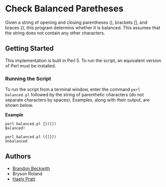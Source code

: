 # Check Balanced Paretheses

Given a string of opening and closing parentheses (), brackets [], and braces {}, this program determins whether it is balanced. This assumes that the string does not contain any other characters.

## Getting Started

This implementation is built in Perl 5. To run the script, an equivalent version of Perl must be installed.

### Running the Script

To run the script from a terminal window, enter the command `perl balanced.pl` followed by the string of parenthetic characters (do not separate characters by spaces). Examples, along with their output, are shown below.

**Example**

```
perl balanced.pl {}([])
Balanced!

perl balanced.pl ({[}])
Unbalanced
```

## Authors

* [Brandon Beckwith](https://github.com/bbeckwi2)
* Bryson Roland
* [Haely Pratt](https://github.com/haelypratt)